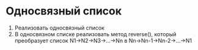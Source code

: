 # Односвязный список

1) Реализовать односвязный список
2) В односвязном списке реализовать метод reverse(), 
который преобразует список N1->N2->N3->...->Nn в Nn->Nn-1->Nn-2->...->N1
